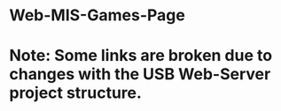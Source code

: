 # Web-MIS-Games-Page
# Note: Some links are broken due to changes with the USB Web-Server project structure.
